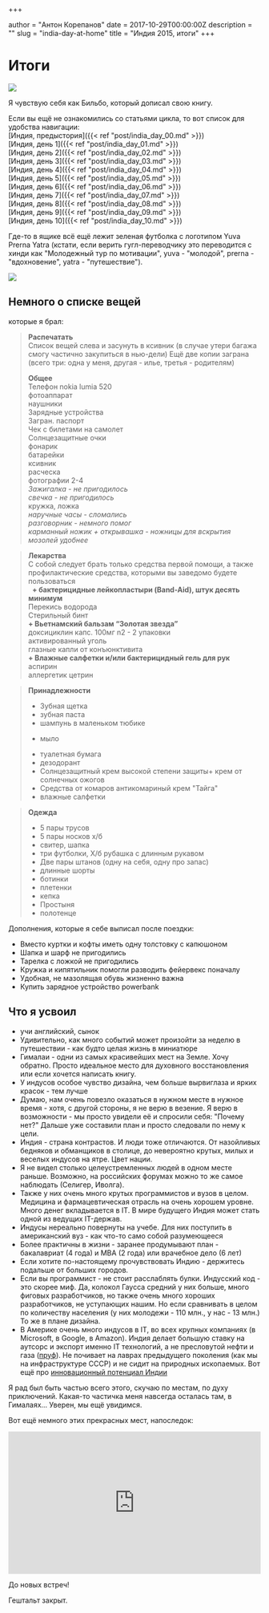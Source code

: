 

+++

author = "Антон Корепанов"
date = 2017-10-29T00:00:00Z
description = ""
slug = "india-day-at-home"
title = "Индия 2015, итоги"
+++

# Итоги

![](http://res.cloudinary.com/ampersd/image/upload/v1509301651/File18_gwblcg.jpg)

Я чувствую себя как Бильбо, который дописал свою книгу. 

Если вы ещё не ознакомились со статьями цикла, то вот список для удобства навигации:  
[Индия, предыстория]({{< ref "post/india_day_00.md" >}})  
[Индия, день 1]({{< ref "post/india_day_01.md" >}})  
[Индия, день 2]({{< ref "post/india_day_02.md" >}})  
[Индия, день 3]({{< ref "post/india_day_03.md" >}})  
[Индия, день 4]({{< ref "post/india_day_04.md" >}})  
[Индия, день 5]({{< ref "post/india_day_05.md" >}})  
[Индия, день 6]({{< ref "post/india_day_06.md" >}})  
[Индия, день 7]({{< ref "post/india_day_07.md" >}})  
[Индия, день 8]({{< ref "post/india_day_08.md" >}})  
[Индия, день 9]({{< ref "post/india_day_09.md" >}})  
[Индия, день 10]({{< ref "post/india_day_10.md" >}})  

Где-то в ящике всё ещё лежит зеленая футболка с логотипом Yuva Prerna Yatra (кстати, если верить гугл-переводчику это переводится с хинди как "Молодежный тур по мотивации", yuva - "молодой", prerna - "вдохновение", yatra - "путешествие"). 

![](http://res.cloudinary.com/ampersd/image/upload/v1509301875/2017-10-29_23.31.13_owplag.jpg)

## Немного о списке вещей
которые я брал:

> **Распечатать**  
> Список вещей слева и засунуть в ксивник (в случае утери багажа смогу частично закупиться в нью-дели)
> Ещё две копии заграна (всего три: одна у меня, другая - илье, третья - родителям)
> 
> **Общее**  
> Телефон nokia lumia 520  
> фотоаппарат  
> наушники  
> Зарядные устройства  
> Загран. паспорт  
> Чек с билетами на самолет  
> Солнцезащитные очки  
> фонарик  
> батарейки  
> ксивник  
> расческа  
> фотографии 2-4  
> *Зажигалка - не пригодилось*  
> *свечка - не пригодилось*  
> кружка, ложка  
> *наручные часы - сломались*  
> *разговорник - немного помог*  
> *карманный ножик + открывашка - ножницы для вскрытия мозолей удобнее*  
>

> **Лекарства**  
> С собой следует брать только средства первой помощи, а также профилактические средства, которыми вы заведомо будете пользоваться  
>  
> **+ бактерицидные лейкопластыри (Band-Aid), штук десять минимум**  
> Перекись водорода  
> Стерильный бинт  
> **+ Вьетнамский бальзам “Золотая звезда”**  
> доксициклин капс. 100мг n2 - 2 упаковки  
> активированный уголь  
> глазные капли от конъюнктивита  
> **+ Влажные салфетки и/или бактерицидный гель для рук**  
> аспирин  
> аллергетик цетрин  

> **Принадлежности**  
> + Зубная щетка  
> + зубная паста  
> + шампунь в маленьком тюбике  
> - мыло  
> + туалетная бумага  
> + дезодорант  
> + Солнцезащитный крем высокой степени защиты+ крем от солнечных ожогов  
> + Средства от комаров антикомариный крем "Тайга"  
> + влажные салфетки  

> **Одежда**  
> + 5 пары трусов   
> + 5 пары носков х/б  
> + свитер,  шапка  
> + три футболки, Х/б рубашка с длинным рукавом   
> + Две пары штанов (одну на себя, одну про запас)  
> + длинные шорты      
> + ботинки  
> + плетенки  
> + кепка  
> + Простыня  
> + полотенце  

Дополнения, которые я себе выписал после поездки:  
- Вместо куртки и кофты иметь одну толстовку с капюшоном  
- Шапка и шарф не пригодились  
- Тарелка с ложкой не пригодились  
- Кружка и кипятильник помогли разводить фейервекс поначалу  
- Удобная, не мазолящая обувь жизненно важна  
- Купить зарядное устройство powerbank

## Что я усвоил

- учи английский, сынок
- Удивительно, как много событий может произойти за неделю в путешествии - как будто целая жизнь в миниатюре
- Гималаи - одни из самых красивейших мест на Земле. Хочу обратно. Просто идеальное место для духовного восстановления или если хочется написать книгу.
- У индусов особое чувство дизайна, чем больше вырвиглаза и ярких красок - тем лучше
- Думаю, нам очень повезло оказаться в нужном месте в нужное время - хотя, с другой стороны, я не верю в везение. Я верю в возможности - мы просто увидели её и спросили себя: "Почему нет?" Дальше уже составили план и просто следовали по нему к цели.
- Индия - страна контрастов. И люди тоже отличаются. От назойливых бедняков и обманщиков в столице, до невероятно крутых, милых и веселых индусов на ятре. Цвет нации.
- Я не видел столько целеустремленных людей в одном месте раньше. Возможно, на российских форумах можно то же самое наблюдать (Селигер, Иволга).
- Также у них очень много крутых программистов и вузов в целом. Медицина и фармацевтическая отрасль на очень хорошем уровне. Много денег вкладывается в IT. В мире будущего Индия может стать одной из ведущих IT-держав.
- Индусы нереально повернуты на учебе. Для них поступить в американский вуз - как что-то само собой разумеющееся
- Более практичны в жизни - заранее продумывают план - бакалавриат (4 года) и MBA (2 года) или врачебное дело (6 лет)
- Если хотите по-настоящему прочувствовать Индию - держитесь подальше от больших городов. 
- Если вы программист - не стоит расслаблять булки. Индусский код - это скорее миф. Да, колокол Гаусса средний у них больше, много фиговых разработчиков, но также очень много хороших разработчиков, не уступающих нашим. Но если сравнивать в целом по количеству населения (у них молодежи - 110 млн., у нас - 13 млн.) То же в плане дизайна. 
- В Америке очень много индусов в IT, во всех крупных компаниях (в Microsoft, в Google, в Amazon). Индия делает большую ставку на аутсорс и экспорт именно IT технологий, а не пресловутой нефти и газа ([пруф](https://www.vedomosti.ru/opinion/articles/2015/09/29/610780-eksport-haiteka)). Не почивает на лаврах предыдущего поколения (как мы на инфраструктуре СССР) и не сидит на природных ископаемых. Вот ещё про [инновационный потенциал Индии](http://orange.strf.ru/client/doctrine.aspx?cat_ob_no=245&ob_no=6034)



Я рад был быть частью всего этого, скучаю по местам, по духу приключений. Какая-то частичка меня навсегда осталась там, в Гималаях... Уверен, мы ещё увидимся.

Вот ещё немного этих прекрасных мест, напоследок:

<div class="Embed">
<div>
<iframe width="560" height="315" src="https://www.youtube.com/embed/aP5qz51cDZk" frameborder="0" allowfullscreen></iframe>
</div>
</div>

До новых встреч!

Гештальт закрыт.


<style>

.Embed > div {
  padding-bottom: 56.25%;
  position: relative;
}

.Embed iframe {
  position: absolute;
  left: 0;
  top: 0;
  width: 100%;
  height: 100%;
}

</style>